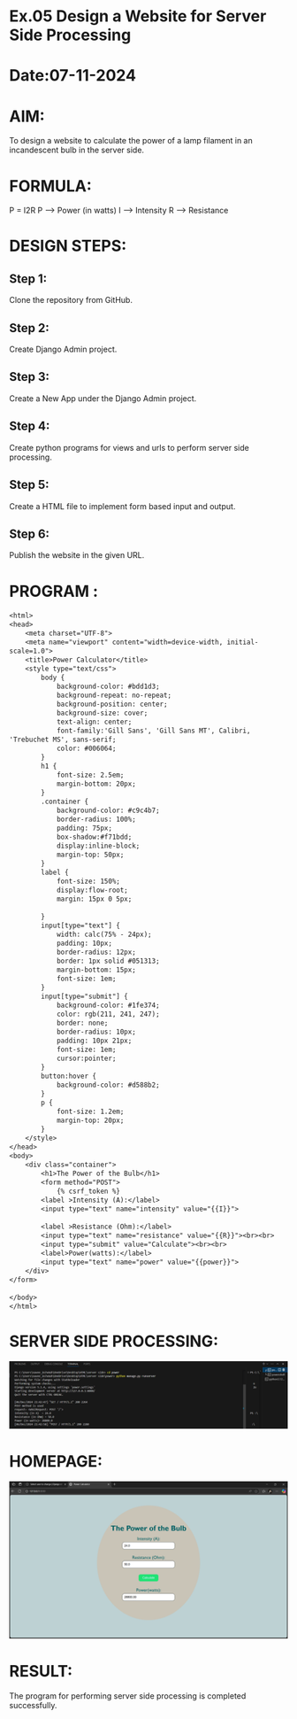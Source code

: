# Ex.05 Design a Website for Server Side Processing
# Date:07-11-2024
# AIM:
To design a website to calculate the power of a lamp filament in an incandescent bulb in the server side.

# FORMULA:
P = I2R
P --> Power (in watts)
 I --> Intensity
 R --> Resistance

# DESIGN STEPS:
## Step 1:
Clone the repository from GitHub.

## Step 2:
Create Django Admin project.

## Step 3:
Create a New App under the Django Admin project.

## Step 4:
Create python programs for views and urls to perform server side processing.

## Step 5:
Create a HTML file to implement form based input and output.

## Step 6:
Publish the website in the given URL.

# PROGRAM :
```
<html>
<head>
    <meta charset="UTF-8">
    <meta name="viewport" content="width=device-width, initial-scale=1.0">
    <title>Power Calculator</title>
    <style type="text/css">
        body {
            background-color: #bdd1d3;
            background-repeat: no-repeat;
            background-position: center;
            background-size: cover;
            text-align: center;
            font-family:'Gill Sans', 'Gill Sans MT', Calibri, 'Trebuchet MS', sans-serif;
            color: #006064;
        }
        h1 {
            font-size: 2.5em;
            margin-bottom: 20px;
        }
        .container {
            background-color: #c9c4b7;
            border-radius: 100%;
            padding: 75px;
            box-shadow:#f71bdd;
            display:inline-block;
            margin-top: 50px;
        }
        label {
            font-size: 150%;
            display:flow-root;
            margin: 15px 0 5px;
            
        }
        input[type="text"] {
            width: calc(75% - 24px);
            padding: 10px;
            border-radius: 12px;
            border: 1px solid #051313;
            margin-bottom: 15px;
            font-size: 1em;
        }
        input[type="submit"] {
            background-color: #1fe374;
            color: rgb(211, 241, 247);
            border: none;
            border-radius: 10px;
            padding: 10px 21px;
            font-size: 1em;
            cursor:pointer;
        }
        button:hover {
            background-color: #d588b2;
        }
        p {
            font-size: 1.2em;
            margin-top: 20px;
        }
    </style>
</head>
<body>
    <div class="container">
        <h1>The Power of the Bulb</h1>
        <form method="POST">
            {% csrf_token %}
        <label >Intensity (A):</label>
        <input type="text" name="intensity" value="{{I}}">
        
        <label >Resistance (Ohm):</label>
        <input type="text" name="resistance" value="{{R}}"><br><br>
        <input type="submit" value="Calculate"><br><br>
        <label>Power(watts):</label>
        <input type="text" name="power" value="{{power}}">
    </div>
</form>        

</body>
</html>

```

# SERVER SIDE PROCESSING:

![alt text](image.png)
# HOMEPAGE:
![alt text](image-2.png)
# RESULT:
The program for performing server side processing is completed successfully.

